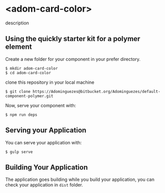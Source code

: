 # \<adom-card-color\>

description

## Using the quickly starter kit for a polymer element

Create a new folder for your component in your prefer directory.

    $ mkdir adom-card-color
    $ cd adom-card-color

clone this repository in your local machine

    $ git clone https://Adominguezes@bitbucket.org/Adominguezes/default-component-polymer.git

Now, serve your component with:

    $ npm run deps

## Serving your Application

You can serve your application with:

    $ gulp serve

## Building Your Application

The application goes building while you build your application, you can check your application in `dist` folder.